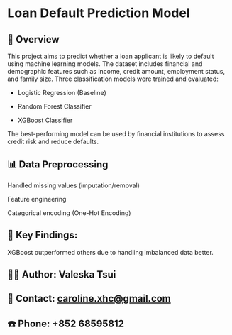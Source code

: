 # Loan Default Prediction Model
## 📌 Overview
This project aims to predict whether a loan applicant is likely to default using machine learning models. The dataset includes financial and demographic features such as income, credit amount, employment status, and family size. Three classification models were trained and evaluated:

+ Logistic Regression (Baseline)

+ Random Forest Classifier

+ XGBoost Classifier

The best-performing model can be used by financial institutions to assess credit risk and reduce defaults.

## 📊 Data Preprocessing
Handled missing values (imputation/removal)

Feature engineering

Categorical encoding (One-Hot Encoding)

## 📌 Key Findings:

XGBoost outperformed others due to handling imbalanced data better.

## 👨‍💻 Author: Valeska Tsui
## 📧 Contact: caroline.xhc@gmail.com
## ☎️ Phone: +852 68595812
